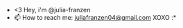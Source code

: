 - <3 Hey, i'm @julia-franzen
- 📫 How to reach me: juliafranzen04@gmail.com
XOXO :*
<!---
julia-franzen/julia-franzen is a ✨ special ✨ repository because its `README.md` (this file) appears on your GitHub profile.
You can click the Preview link to take a look at your changes.
--->
